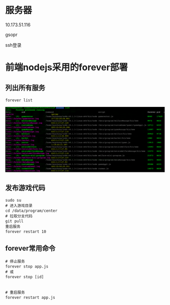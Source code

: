 # 服务器
10.173.51.116

gsopr

ssh登录


# 前端nodejs采用的forever部署

## 列出所有服务

```
forever list
```

![avatar](img/6.png)


## 发布游戏代码

```
sudo su
# 进入游戏目录
cd /data/program/center
# 拉取分支代码
git pull 
重启服务
forever restart 10
```

## forever常用命令

```
# 停止服务
forever stop app.js
# 或
forever stop [id]


# 重启服务
forever restart app.js
```




